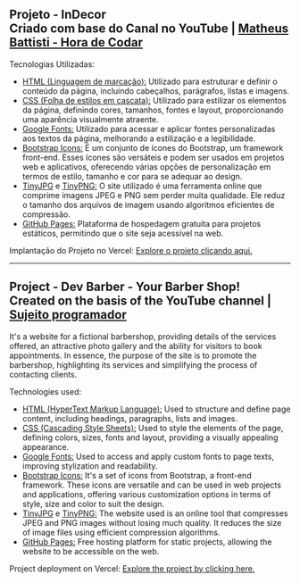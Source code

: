 ## Projeto - InDecor <br> Criado com base do Canal no YouTube | [Matheus Battisti - Hora de Codar](https://www.youtube.com/watch?v=6wd7PK3G7Zo&t=153s&ab_channel=MatheusBattisti-HoradeCodar)



Tecnologias Utilizadas:
* [HTML (Linguagem de marcação):](https://www.w3schools.com/html/html_intro.asp) Utilizado para estruturar e definir o conteúdo da página, incluindo cabeçalhos, parágrafos, listas e imagens.
* [CSS (Folha de estilos em cascata):](https://www.w3schools.com/css/css_intro.asp) Utilizado para estilizar os elementos da página, definindo cores, tamanhos, fontes e layout, proporcionando uma aparência visualmente atraente.
* [Google Fonts:](https://fonts.google.com/specimen/Montserrat?query=montserrat) Utilizado para acessar e aplicar fontes personalizadas aos textos da página, melhorando a estilização e a legibilidade.
* [Bootstrap Icons:](https://icons.getbootstrap.com/) É um conjunto de ícones do Bootstrap, um framework front-end. Esses ícones são versáteis e podem ser usados em projetos web e aplicativos, oferecendo várias opções de personalização em termos de estilo, tamanho e cor para se adequar ao design.
* [TinyJPG](https://tinyjpg.com/) e [TinyPNG:](https://tinypng.com/) O site utilizado é uma ferramenta online que comprime imagens JPEG e PNG sem perder muita qualidade. Ele reduz o tamanho dos arquivos de imagem usando algoritmos eficientes de compressão.
* [GitHub Pages:](https://pages.github.com/) Plataforma de hospedagem gratuita para projetos estáticos, permitindo que o site seja acessível na web.

Implantação do Projeto no Vercel: [Explore o projeto clicando aqui.]()

---

## Project - Dev Barber - Your Barber Shop! <br> Created on the basis of the YouTube channel  | [Sujeito programador](https://www.youtube.com/@Sujeitoprogramador/featured)

It's a website for a fictional barbershop, providing details of the services offered, an attractive photo gallery and the ability for visitors to book appointments. In essence, the purpose of the site is to promote the barbershop, highlighting its services and simplifying the process of contacting clients.

Technologies used:
* [HTML (HyperText Markup Language):](https://www.w3schools.com/html/html_intro.asp) Used to structure and define page content, including headings, paragraphs, lists and images.
* [CSS (Cascading Style Sheets):](https://www.w3schools.com/css/css_intro.asp) Used to style the elements of the page, defining colors, sizes, fonts and layout, providing a visually appealing appearance.
* [Google Fonts:](https://fonts.google.com/) Used to access and apply custom fonts to page texts, improving stylization and readability.
* [Bootstrap Icons:](https://icons.getbootstrap.com/) It's a set of icons from Bootstrap, a front-end framework. These icons are versatile and can be used in web projects and applications, offering various customization options in terms of style, size and color to suit the design.
* [TinyJPG](https://tinyjpg.com/) e [TinyPNG:](https://tinypng.com/) The website used is an online tool that compresses JPEG and PNG images without losing much quality. It reduces the size of image files using efficient compression algorithms.
* [GitHub Pages:](https://pages.github.com/) Free hosting platform for static projects, allowing the website to be accessible on the web.

Project deployment on Vercel: [Explore the project by clicking here.]()

